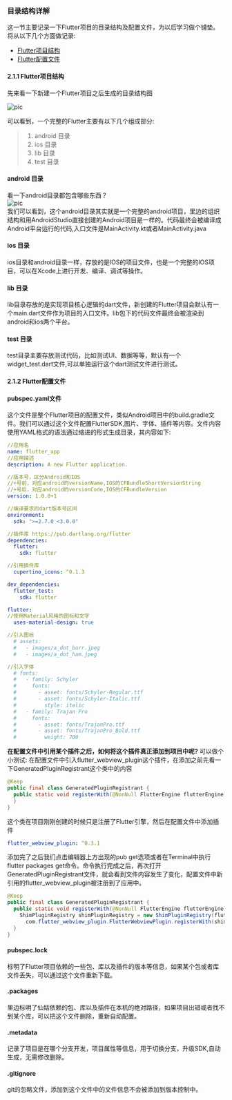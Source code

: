 ### 目录结构详解
这一节主要记录一下Flutter项目的目录结构及配置文件，为以后学习做个铺垫。将从以下几个方面做记录:
* [Flutter项目结构](#jump01)
* [Flutter配置文件](#jump02)
<!-- * [Flutter代码结构](#jump03) -->

#### <span id="jump01">2.1.1 Flutter项目结构</span>  
先来看一下新建一个Flutter项目之后生成的目录结构图  

![pic](/icon_project.png)  

可以看到，一个完整的Flutter主要有以下几个组成部分:
> 1. android 目录
> 2. ios 目录
> 3. lib 目录
> 4. test 目录

#### android 目录
看一下android目录都包含哪些东西？  
![pic](/icon_android.png)  
我们可以看到，这个android目录其实就是一个完整的android项目，里边的组织结构和用AndroidStudio直接创建的Android项目是一样的。代码最终会被编译成Android平台运行的代码,入口文件是MainActivity.kt或者MainActivity.java  
#### ios 目录
ios目录和android目录一样，存放的是IOS的项目文件，也是一个完整的IOS项目，可以在Xcode上进行开发、编译、调试等操作。  

#### lib 目录
lib目录存放的是实现项目核心逻辑的dart文件，新创建的Flutter项目会默认有一个main.dart文件作为项目的入口文件。lib包下的代码文件最终会被渲染到android和ios两个平台。

#### test 目录
test目录主要存放测试代码，比如测试UI、数据等等，默认有一个widget_test.dart文件,可以单独运行这个dart测试文件进行测试。

#### <span id="jump02">2.1.2 Flutter配置文件</span>  
#### pubspec.yaml文件
这个文件是整个Flutter项目的配置文件，类似Android项目中的build.gradle文件。我们可以通过这个文件配置FlutterSDK,图片、字体、插件等内容。文件内容使用YAML格式的语法通过缩进的形式生成目录，其内容如下:
```yml
//应用名
name: flutter_app
//应用描述
description: A new Flutter application.

//版本号，区分Android和IOS
//+号前，对应android的versionName,IOS的CFBundleShortVersionString
//+号后，对应android的versionCode,IOS的CFBundleVersion
version: 1.0.0+1

//编译要求的dart版本号区间
environment:
  sdk: ">=2.7.0 <3.0.0"

//插件库 https://pub.dartlang.org/flutter
dependencies:
  flutter:
    sdk: flutter

//引用插件库
  cupertino_icons: ^0.1.3

dev_dependencies:
  flutter_test:
    sdk: flutter

flutter:
//使用Material风格的图标和文字
  uses-material-design: true

//引入图标
  # assets:
  #   - images/a_dot_burr.jpeg
  #   - images/a_dot_ham.jpeg

//引入字体
  # fonts:
  #   - family: Schyler
  #     fonts:
  #       - asset: fonts/Schyler-Regular.ttf
  #       - asset: fonts/Schyler-Italic.ttf
  #         style: italic
  #   - family: Trajan Pro
  #     fonts:
  #       - asset: fonts/TrajanPro.ttf
  #       - asset: fonts/TrajanPro_Bold.ttf
  #         weight: 700

```
**在配置文件中引用某个插件之后，如何将这个插件真正添加到项目中呢?** 可以做个小测试:
在配置文件中引入flutter_webview_plugin这个插件，在添加之前先看一下GeneratedPluginRegistrant这个类中的内容  
```java
@Keep
public final class GeneratedPluginRegistrant {
  public static void registerWith(@NonNull FlutterEngine flutterEngine) {
  }
}
```
这个类在项目刚刚创建的时候只是注册了Flutter引擎，然后在配置文件中添加插件  
```yml
flutter_webview_plugin: ^0.3.1
```
添加完了之后我们点击编辑器上方出现的pub get选项或者在Terminal中执行flutter packages get命令。命令执行完成之后，再次打开GeneratedPluginRegistrant文件，就会看到文件内容发生了变化，配置文件中新引用的flutter_webview_plugin被注册到了应用中。  
```java
@Keep
public final class GeneratedPluginRegistrant {
  public static void registerWith(@NonNull FlutterEngine flutterEngine) {
    ShimPluginRegistry shimPluginRegistry = new ShimPluginRegistry(flutterEngine);
      com.flutter_webview_plugin.FlutterWebviewPlugin.registerWith(shimPluginRegistry.registrarFor("com.flutter_webview_plugin.FlutterWebviewPlugin"));
  }
}
```
#### pubspec.lock
标明了Flutter项目依赖的一些包、库以及插件的版本等信息，如果某个包或者库文件丢失，可以通过这个文件重新下载。  
#### .packages
里边标明了仙姑依赖的包、库以及插件在本机的绝对路径，如果项目出错或者找不到某个库，可以把这个文件删除，重新自动配置。
#### .metadata
记录了项目是在哪个分支开发，项目属性等信息，用于切换分支，升级SDK,自动生成，无需修改删除。
#### .gitignore
git的忽略文件，添加到这个文件中的文件信息不会被添加到版本控制中。
<!-- #### <span id="jump03">2.1.3 Flutter代码结构</span>  -->